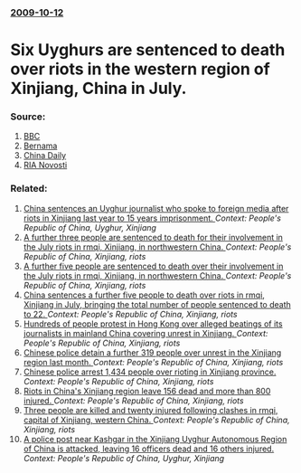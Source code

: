 ### [2009-10-12](/news/2009/10/12/index.md)

#  Six Uyghurs are sentenced to death over riots in the western region of Xinjiang, China in July. 




### Source:

1. [BBC](http://news.bbc.co.uk/1/hi/world/8302140.stm)
2. [Bernama](http://www.bernama.com/bernama/v5/newsgeneral.php?id=446419)
3. [China Daily](http://www.chinadaily.com.cn/china/2009xinjiangriot/2009-10/12/content_8782419.htm)
4. [RIA Novosti](http://en.rian.ru/world/20091012/156439112.html)

### Related:

1. [China sentences an Uyghur journalist who spoke to foreign media after riots in Xinjiang last year to 15 years imprisonment. ](/news/2010/07/23/china-sentences-an-uyghur-journalist-who-spoke-to-foreign-media-after-riots-in-xinjiang-last-year-to-15-years-imprisonment.md) _Context: People's Republic of China, Uyghur, Xinjiang_
2. [ A further three people are sentenced to death for their involvement in the July riots in rmqi, Xinjiang, in northwestern China. ](/news/2009/12/4/a-further-three-people-are-sentenced-to-death-for-their-involvement-in-the-july-riots-in-urumqi-xinjiang-in-northwestern-china.md) _Context: People's Republic of China, Xinjiang, riots_
3. [ A further five people are sentenced to death over their involvement in the July riots in rmqi, Xinjiang, in northwestern China. ](/news/2009/12/3/a-further-five-people-are-sentenced-to-death-over-their-involvement-in-the-july-riots-in-urumqi-xinjiang-in-northwestern-china.md) _Context: People's Republic of China, Xinjiang, riots_
4. [ China sentences a further five people to death over riots in rmqi, Xinjiang in July, bringing the total number of people sentenced to death to 22. ](/news/2009/12/24/china-sentences-a-further-five-people-to-death-over-riots-in-urumqi-xinjiang-in-july-bringing-the-total-number-of-people-sentenced-to-dea.md) _Context: People's Republic of China, Xinjiang, riots_
5. [ Hundreds of people protest in Hong Kong over alleged beatings of its journalists in mainland China covering unrest in Xinjiang. ](/news/2009/09/13/hundreds-of-people-protest-in-hong-kong-over-alleged-beatings-of-its-journalists-in-mainland-china-covering-unrest-in-xinjiang.md) _Context: People's Republic of China, Xinjiang, riots_
6. [ Chinese police detain a further 319 people over unrest in the Xinjiang region last month. ](/news/2009/08/2/chinese-police-detain-a-further-319-people-over-unrest-in-the-xinjiang-region-last-month.md) _Context: People's Republic of China, Xinjiang, riots_
7. [  Chinese police arrest 1,434 people over rioting in Xinjiang province. ](/news/2009/07/7/chinese-police-arrest-1-434-people-over-rioting-in-xinjiang-province.md) _Context: People's Republic of China, Xinjiang, riots_
8. [ Riots in China's Xinjiang region leave 156 dead and more than 800 injured. ](/news/2009/07/6/riots-in-china-s-xinjiang-region-leave-156-dead-and-more-than-800-injured.md) _Context: People's Republic of China, Xinjiang, riots_
9. [ Three people are killed and twenty injured following clashes in rmqi, capital of Xinjiang, western China. ](/news/2009/07/5/three-people-are-killed-and-twenty-injured-following-clashes-in-urumqi-capital-of-xinjiang-western-china.md) _Context: People's Republic of China, Xinjiang, riots_
10. [ A police post near Kashgar in the Xinjiang Uyghur Autonomous Region of China is attacked, leaving 16 officers dead and 16 others injured. ](/news/2008/08/4/a-police-post-near-kashgar-in-the-xinjiang-uyghur-autonomous-region-of-china-is-attacked-leaving-16-officers-dead-and-16-others-injured.md) _Context: People's Republic of China, Uyghur, Xinjiang_
